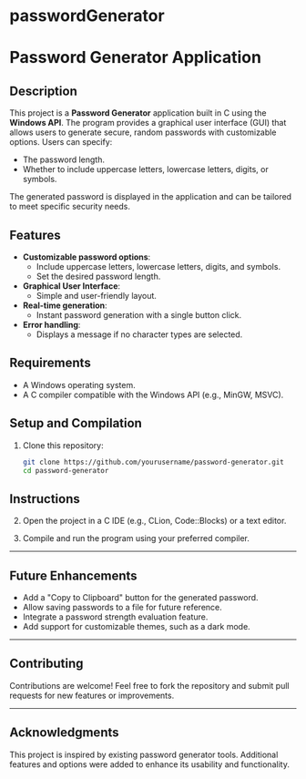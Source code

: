 # passwordGenerator

# Password Generator Application

## Description
This project is a **Password Generator** application built in C using the **Windows API**. The program provides a graphical user interface (GUI) that allows users to generate secure, random passwords with customizable options. Users can specify:
- The password length.
- Whether to include uppercase letters, lowercase letters, digits, or symbols.

The generated password is displayed in the application and can be tailored to meet specific security needs.

## Features
- **Customizable password options**:
  - Include uppercase letters, lowercase letters, digits, and symbols.
  - Set the desired password length.
- **Graphical User Interface**:
  - Simple and user-friendly layout.
- **Real-time generation**:
  - Instant password generation with a single button click.
- **Error handling**:
  - Displays a message if no character types are selected.

## Requirements
- A Windows operating system.
- A C compiler compatible with the Windows API (e.g., MinGW, MSVC).

## Setup and Compilation
1. Clone this repository:
   ```bash
   git clone https://github.com/yourusername/password-generator.git
   cd password-generator

## Instructions

2. Open the project in a C IDE (e.g., CLion, Code::Blocks) or a text editor.

3. Compile and run the program using your preferred compiler.

---

## Future Enhancements
- Add a "Copy to Clipboard" button for the generated password.
- Allow saving passwords to a file for future reference.
- Integrate a password strength evaluation feature.
- Add support for customizable themes, such as a dark mode.

---

## Contributing
Contributions are welcome! Feel free to fork the repository and submit pull requests for new features or improvements.

---

## Acknowledgments
This project is inspired by existing password generator tools. Additional features and options were added to enhance its usability and functionality.

